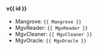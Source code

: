 #### v{{ id }}

* Mangrove: `{{ Mangrove }}`
* MgvReader: `{{ MgvReader }}`
* MgvCleaner: `{{ MgvCleaner }}`
* MgvOracle: `{{ MgvOracle }}`

